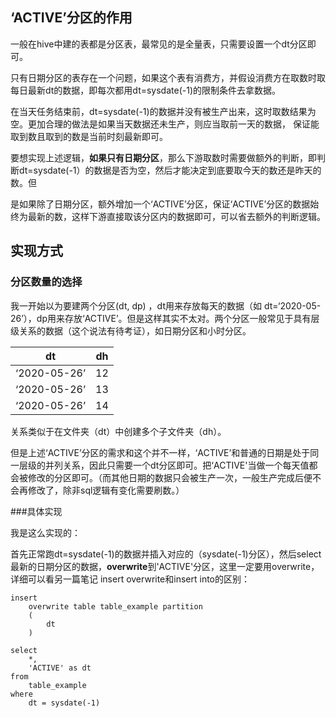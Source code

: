 ## ‘ACTIVE’分区的作用

一般在hive中建的表都是分区表，最常见的是全量表，只需要设置一个dt分区即可。

只有日期分区的表存在一个问题，如果这个表有消费方，并假设消费方在取数时取每日最新dt的数据，即每次都用dt=sysdate(-1)的限制条件去拿数据。

在当天任务结束前，dt=sysdate(-1)的数据并没有被生产出来，这时取数结果为空。更加合理的做法是如果当天数据还未生产，则应当取前一天的数据， 保证能取到数且取到的数是当前时刻最新即可。

要想实现上述逻辑，**如果只有日期分区**，那么下游取数时需要做额外的判断，即判断dt=sysdate(-1）的数据是否为空，然后才能决定到底要取今天的数还是昨天的数。但

是如果除了日期分区，额外增加一个‘ACTIVE’分区，保证‘ACTIVE’分区的数据始终为最新的数，这样下游直接取该分区内的数据即可，可以省去额外的判断逻辑。



## 实现方式

### 分区数量的选择

我一开始以为要建两个分区(dt, dp) ，dt用来存放每天的数据（如 dt=‘2020-05-26’），dp用来存放‘ACTIVE’。但是这样其实不太对。两个分区一般常见于具有层级关系的数据（这个说法有待考证），如日期分区和小时分区。

| dt           | dh   |
| ------------ | ---- |
| ‘2020-05-26’ | 12   |
| ‘2020-05-26’ | 13   |
| ‘2020-05-26’ | 14   |

关系类似于在文件夹（dt）中创建多个子文件夹（dh）。

但是上述‘ACTIVE’分区的需求和这个并不一样，‘ACTIVE’和普通的日期是处于同一层级的并列关系，因此只需要一个dt分区即可。把‘ACTIVE'当做一个每天值都会被修改的分区即可。（而其他日期的数据只会被生产一次，一般生产完成后便不会再修改了，除非sql逻辑有变化需要刷数。）

###具体实现

我是这么实现的：

首先正常跑dt=sysdate(-1)的数据并插入对应的（sysdate(-1)分区），然后select 最新的日期分区的数据，**overwrite**到'ACTIVE'分区，这里一定要用overwrite，详细可以看另一篇笔记 insert overwrite和insert into的区别：

```
insert 
	overwrite table table_example partition 
	(
		dt
    )
    
select 
	*,
	'ACTIVE' as dt
from 
	table_example
where 
	dt = sysdate(-1)
```



